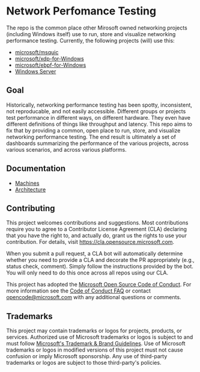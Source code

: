 # Network Perfomance Testing

The repo is the common place other Mirosoft owned networking projects (including Windows itself) use to run, store and visualize networking performance testing. Currently, the following projects (will) use this:

- [microsoft/msquic](https://github.com/microsoft/msquic)
- [microsoft/xdp-for-Windows](https://github.com/microsoft/xdp-for-windows)
- [microsoft/ebpf-for-Windows](https://github.com/microsoft/ebpf-for-windows)
- [Windows Server](https://www.microsoft.com/en-us/windows-server/)

## Goal

Historically, networking performance testing has been spotty, inconsistent, not reproducable, and not easily accessible.  Different groups or projects test performance in different ways, on different hardware.  They even have different definitions of things like throughput and latency.  This repo aims to fix that by providing a common, open place to run, store, and visualize networking performance testing.  The end result is ultimately a set of dashboards summarizing the performance of the various projects, across various scenarios, and across various platforms.

## Documentation

- [Machines](./docs/machines.md)
- [Architecture](./docs/arch.md)

## Contributing

This project welcomes contributions and suggestions.  Most contributions require you to agree to a Contributor License Agreement (CLA) declaring that you have the right to, and actually do, grant us the rights to use your contribution. For details, visit https://cla.opensource.microsoft.com.

When you submit a pull request, a CLA bot will automatically determine whether you need to provide a CLA and decorate the PR appropriately (e.g., status check, comment). Simply follow the instructions provided by the bot. You will only need to do this once across all repos using our CLA.

This project has adopted the [Microsoft Open Source Code of Conduct](https://opensource.microsoft.com/codeofconduct/). For more information see the [Code of Conduct FAQ](https://opensource.microsoft.com/codeofconduct/faq/) or contact [opencode@microsoft.com](mailto:opencode@microsoft.com) with any additional questions or comments.

## Trademarks

This project may contain trademarks or logos for projects, products, or services. Authorized use of Microsoft trademarks or logos is subject to and must follow [Microsoft's Trademark & Brand Guidelines](https://www.microsoft.com/en-us/legal/intellectualproperty/trademarks/usage/general). Use of Microsoft trademarks or logos in modified versions of this project must not cause confusion or imply Microsoft sponsorship. Any use of third-party trademarks or logos are subject to those third-party's policies.
